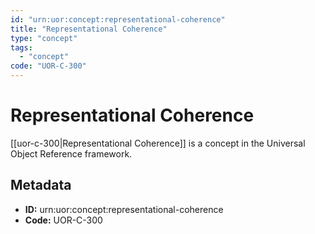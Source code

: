 ```yaml
---
id: "urn:uor:concept:representational-coherence"
title: "Representational Coherence"
type: "concept"
tags:
  - "concept"
code: "UOR-C-300"
---
```


# Representational Coherence

[[uor-c-300|Representational Coherence]] is a concept in the Universal Object Reference framework.

## Metadata

- **ID:** urn:uor:concept:representational-coherence
- **Code:** UOR-C-300
